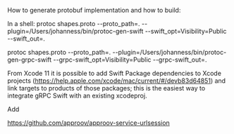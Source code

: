How to generate protobuf implementation and how to build:

In a shell:
protoc shapes.proto --proto_path=. --plugin=/Users/johanness/bin/protoc-gen-swift --swift_opt=Visibility=Public --swift_out=.

protoc shapes.proto --proto_path=. --plugin=/Users/johanness/bin/protoc-gen-grpc-swift --grpc-swift_opt=Visibility=Public --grpc-swift_out=.


From Xcode 11 it is possible to add Swift Package dependencies to Xcode projects (https://help.apple.com/xcode/mac/current/#/devb83d64851) and link targets to products of those packages; this is the easiest way to integrate gRPC Swift with an existing xcodeproj.

Add
  
  https://github.com/approov/approov-service-urlsession